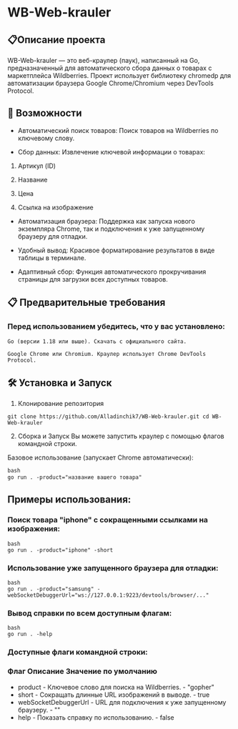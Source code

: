 # WB-Web-krauler

## 📋Описание проекта

WB-Web-krauler — это веб-краулер (паук), написанный на Go, предназначенный для автоматического сбора данных о товарах с маркетплейса Wildberries. Проект использует библиотеку chromedp для автоматизации браузера Google Chrome/Chromium через DevTools Protocol.

## 🚀 Возможности

- Автоматический поиск товаров: Поиск товаров на Wildberries по ключевому слову.

- Сбор данных: Извлечение ключевой информации о товарах:

1. Артикул (ID)

2. Название

3. Цена

4. Ссылка на изображение

- Автоматизация браузера: Поддержка как запуска нового экземпляра Chrome, так и подключения к уже запущенному браузеру для отладки.

- Удобный вывод: Красивое форматирование результатов в виде таблицы в терминале.

- Адаптивный сбор: Функция автоматического прокручивания страницы для загрузки всех доступных товаров.

## 📋 Предварительные требования
### Перед использованием убедитесь, что у вас установлено:

`Go (версии 1.18 или выше). Скачать с официального сайта.`

`Google Chrome или Chromium. Краулер использует Chrome DevTools Protocol.`

## 🛠️ Установка и Запуск
1. Клонирование репозитория

`git clone https://github.com/Alladinchik7/WB-Web-krauler.git
 cd WB-Web-krauler`

   
2. Сборка и Запуск
Вы можете запустить краулер с помощью флагов командной строки.

Базовое использование (запускает Chrome автоматически):

```markdown
bash
go run . -product="название вашего товара"
```
    
## Примеры использования:

### Поиск товара "iphone" с сокращенными ссылками на изображения:
    
    bash
    go run . -product="iphone" -short
    
### Использование уже запущенного браузера для отладки:
    
    bash
    go run . -product="samsung" -webSocketDebuggerUrl="ws://127.0.0.1:9223/devtools/browser/..."
    
### Вывод справки по всем доступным флагам:

    bash
    go run . -help
    
### Доступные флаги командной строки:

### Флаг	                 Описание	                                                Значение по умолчанию
- product	             - Ключевое слово для поиска на Wildberries.	               - "gopher"
- short	               - Сокращать длинные URL изображений в выводе.             	- true
- webSocketDebuggerUrl	- URL для подключения к уже запущенному браузеру.	         - ""
- help	                - Показать справку по использованию.	                      - false
